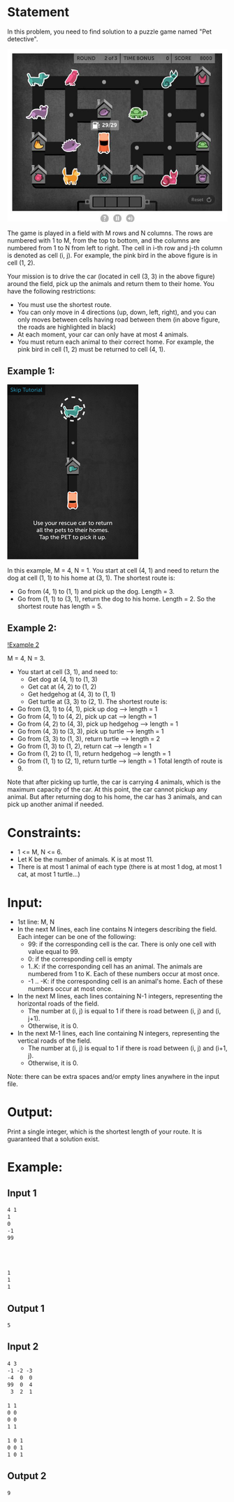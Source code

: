 # Statement

In this problem, you need to find solution to a puzzle game named "Pet detective".

![Illustration](./Pet_Detective_screen.jpg)

The game is played in a field with M rows and N columns. The rows are numbered with 1 to M, from the top to bottom, and the columns are numbered from 1 to N from left to right. The cell in i-th row and j-th column is denoted as cell (i, j). For example, the pink bird in the above figure is in cell (1, 2).

Your mission is to drive the car (located in cell (3, 3) in the above figure) around the field, pick up the animals and return them to their home. You have the following restrictions:
- You must use the shortest route.
- You can only move in 4 directions (up, down, left, right), and you can only moves between cells having road between them (in above figure, the roads are highlighted in black)
- At each moment, your car can only have at most 4 animals.
- You must return each animal to their correct home. For example, the pink bird in cell (1, 2) must be returned to cell (4, 1).

## Example 1:

![Example 1](./IMG_1582.PNG)

In this example, M = 4, N = 1. You start at cell (4, 1) and need to return the dog at cell (1, 1) to his home at (3, 1). The shortest route is:
- Go from (4, 1) to (1, 1) and pick up the dog. Length = 3.
- Go from (1, 1) to (3, 1), return the dog to his home. Length = 2.
So the shortest route has length = 5.

## Example 2:

[!Example 2](./IMG_1589.PNG)

M = 4, N = 3.
- You start at cell (3, 1), and need to:
  - Get dog at (4, 1) to (1, 3)
  - Get cat at (4, 2) to (1, 2)
  - Get hedgehog at (4, 3) to (1, 1)
  - Get turtle at (3, 3) to (2, 1).
The shortest route is:
- Go from (3, 1) to (4, 1), pick up dog --> length = 1
- Go from (4, 1) to (4, 2), pick up cat --> length = 1
- Go from (4, 2) to (4, 3), pick up hedgehog --> length = 1
- Go from (4, 3) to (3, 3), pick up turtle --> length = 1
- Go from (3, 3) to (1, 3), return turtle --> length = 2
- Go from (1, 3) to (1, 2), return cat --> length = 1
- Go from (1, 2) to (1, 1), return hedgehog --> length = 1
- Go from (1, 1) to (2, 1), return turtle --> length = 1
Total length of route is 9.

Note that after picking up turtle, the car is carrying 4 animals, which is the maximum capacity of the car. At this point, the car cannot pickup any animal. But after returning dog to his home, the car has 3 animals, and can pick up another animal if needed.

# Constraints:
- 1 <= M, N <= 6.
- Let K be the number of animals. K is at most 11.
- There is at most 1 animal of each type (there is at most 1 dog, at most 1 cat, at most 1 turtle...)

# Input:
- 1st line: M, N
- In the next M lines, each line contains N integers describing the field. Each integer can be one of the following:
  - 99: if the corresponding cell is the car. There is only one cell with value equal to 99.
  - 0: if the corresponding cell is empty
  - 1..K: if the corresponding cell has an animal. The animals are numbered from 1 to K. Each of these numbers occur at most once.
  - -1 .. -K: if the corresponding cell is an animal's home. Each of these numbers occur at most once.
- In the next M lines, each lines containing N-1 integers, representing the horizontal roads of the field.
  - The number at (i, j) is equal to 1 if there is road between (i, j) and (i, j+1).
  - Otherwise, it is 0.
- In the next M-1 lines, each line containing N integers, representing the vertical roads of the field.
  - The number at (i, j) is equal to 1 if there is road between (i, j) and (i+1, j).
  - Otherwise, it is 0.

Note: there can be extra spaces and/or empty lines anywhere in the input file.

# Output:
Print a single integer, which is the shortest length of your route. It is guaranteed that a solution exist.

# Example:
## Input 1
```
4 1
1
0
-1
99




1
1
1
```
## Output 1
```
5
```

## Input 2
```
4 3
-1 -2 -3
-4  0  0
99  0  4
 3  2  1

1 1
0 0
0 0
1 1

1 0 1
0 0 1
1 0 1
```

## Output 2
```
9
```

